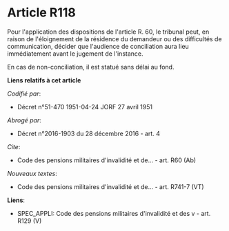 # Article R118

Pour l'application des dispositions de l'article R. 60, le tribunal peut, en raison de l'éloignement de la résidence du
demandeur ou des difficultés de communication, décider que l'audience de conciliation aura lieu immédiatement avant le
jugement de l'instance.

En cas de non-conciliation, il est statué sans délai au fond.

**Liens relatifs à cet article**

_Codifié par_:

  - Décret n°51-470 1951-04-24 JORF 27 avril 1951

_Abrogé par_:

  - Décret n°2016-1903 du 28 décembre 2016 - art. 4

_Cite_:

  - Code des pensions militaires d'invalidité et de... - art. R60 (Ab)

_Nouveaux textes_:

  - Code des pensions militaires d'invalidité et de... - art. R741-7 (VT)

**Liens**:

  - SPEC_APPLI: Code des pensions militaires d'invalidité et des v - art. R129 (V)
